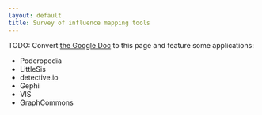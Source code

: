 ```yaml
---
layout: default
title: Survey of influence mapping tools
---
```


TODO: Convert [the Google Doc](https://docs.google.com/spreadsheet/ccc?key=0AplklDf0nYxWdFhmTWZUc0o0SzAzMkRuMTZCUVBVeHc&usp=drive_web) to this page and feature some applications: 

* Poderopedia
* LittleSis
* detective.io
* Gephi
* VIS
* GraphCommons
